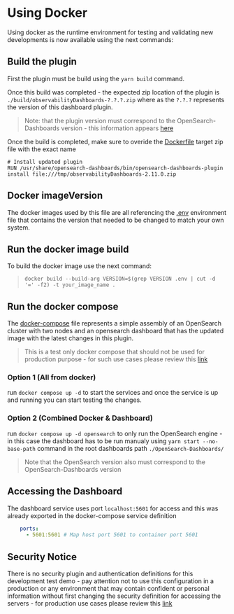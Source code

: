 # Using Docker
Using docker as the runtime environment for testing and validating new developments is now available using the next commands:

## Build the plugin
First the plugin must be build using the `yarn build` command.

Once this build was completed - the expected zip location of the plugin is `./build/observabilityDashboards-?.?.?.zip` where as the `?.?.?` represents the version of this dashboard plugin.

> Note: that the plugin version must correspond to the OpenSearch-Dashboards version - this information appears [here](opensearch_dashboards.json)
> 

Once the build is completed, make sure to overide the [Dockerfile](Dockerfile) target zip file with the exact name 
```
# Install updated plugin
RUN /usr/share/opensearch-dashboards/bin/opensearch-dashboards-plugin install file:///tmp/observabilityDashboards-2.11.0.zip
```

## Docker imageVersion
The docker images used by this file are all referencing the [.env](.env) environment file that contains the version that needed to be changed to match your own system. 

## Run the docker image build
To build the docker image use the next command:
> `docker build --build-arg VERSION=$(grep VERSION .env | cut -d '=' -f2) -t your_image_name .`

## Run the docker compose
The [docker-compose](docker-compose.yml) file represents a simple assembly of an OpenSearch cluster with two nodes and an opensearch dashboard that has the updated image with the latest changes in this plugin.
> This is a test only docker compose that should not be used for production purpose - for such use cases please review this [link](https://opensearch.org/docs/latest/install-and-configure/install-opensearch/docker/)

### Option 1 (All from docker)
run `docker compose up -d` to start the services and once the service is up and running you can start testing the changes.

### Option 2 (Combined Docker & Dashboard)
run `docker compose up -d opensearch` to only run the OpenSearch engine - in this case the dashboard has to be run manualy using `yarn start --no-base-path` command in the root dashboards path `./OpenSearch-Dashboards/`

> Note that the OpenSearch version also must correspond to the OpenSearch-Dashboards version

## Accessing the Dashboard
The dashboard service uses port `localhost:5601` for access and this was already exported in the docker-compose service definition
```yaml
    ports:
      - 5601:5601 # Map host port 5601 to container port 5601
```

## Security Notice
There is no security plugin and authentication definitions for this development test demo - pay attention not to use this configuration in a production or any environment that may contain
confident or personal information without first changing the security definition for accessing the servers - for production use cases please review this [link](https://opensearch.org/docs/latest/install-and-configure/install-opensearch/docker/)

